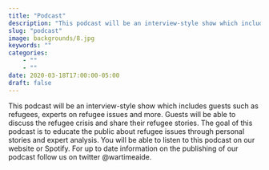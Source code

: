 ```yaml
---
title: "Podcast"
description: "This podcast will be an interview-style show which includes guests such as refugees, experts on refugee issues and more."
slug: "podcast"
image: backgrounds/8.jpg
keywords: ""
categories: 
    - ""
    - ""
date: 2020-03-18T17:00:00-05:00
draft: false
---
```


This podcast will be an interview-style show which includes guests such as refugees, experts on refugee issues and more. Guests will be able to discuss the refugee crisis and share their refugee stories. The goal of this podcast is to educate the public about refugee issues through personal stories and expert analysis. You will be able to listen to this podcast on our website or Spotify. For up to date information on the publishing of our podcast follow us on twitter @wartimeaide.